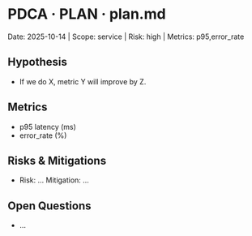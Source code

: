 # PDCA · PLAN · plan.md
Date: 2025-10-14  |  Scope: service  |  Risk: high  |  Metrics: p95,error_rate

## Hypothesis
- If we do X, metric Y will improve by Z.

## Metrics
- p95 latency (ms)
- error_rate (%)

## Risks & Mitigations
- Risk: …  Mitigation: …

## Open Questions
- …
